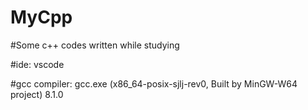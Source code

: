 # MyCpp
#Some c++ codes written while studying

#ide: vscode

#gcc compiler: gcc.exe (x86_64-posix-sjlj-rev0, Built by MinGW-W64 project) 8.1.0

